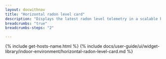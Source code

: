 ```yaml
---
layout: docwithnav
title: "Horizontal radon level card"
description: "Displays the latest radon level telemetry in a scalable horizontal layout."
breadcrumbs: "true"
breadcrumbs-steps: "2"

---
```

{% include get-hosts-name.html %}
{% include docs/user-guide/ui/widget-library/indoor-environment/horizontal-radon-level-card.md %}
